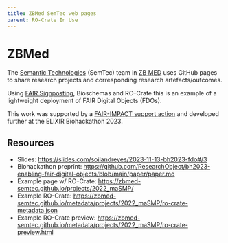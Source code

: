 ```yaml
---
title: ZBMed SemTec web pages
parent: RO-Crate In Use
---
```

<!--
   Copyright 2019-2024 RO-Crate contributors
   <https://github.com/ResearchObject/ro-crate/graphs/contributors>

   Licensed under the Apache License, Version 2.0 (the "License");
   you may not use this file except in compliance with the License.
   You may obtain a copy of the License at

       http://www.apache.org/licenses/LICENSE-2.0

   Unless required by applicable law or agreed to in writing, software
   distributed under the License is distributed on an "AS IS" BASIS,
   WITHOUT WARRANTIES OR CONDITIONS OF ANY KIND, either express or implied.
   See the License for the specific language governing permissions and
   limitations under the License.
-->

# ZBMed

The [Semantic Technologies](https://zbmed-semtec.github.io/) (SemTec) team in [ZB MED](https://www.zbmed.de/en/) uses GitHub pages to share research projects and corresponding research artefacts/outcomes.

Using [FAIR Signposting](https://signposting.org/FAIR/), Bioschemas and RO-Crate this is an example of a lightweight deployment of FAIR Digital Objects (FDOs). 

This work was supported by a [FAIR-IMPACT support action](https://fair-impact.eu/1st-open-call-support-closed) and developed further at the ELIXIR Biohackathon 2023.


## Resources

* Slides: <https://slides.com/soilandreyes/2023-11-13-bh2023-fdo#/3>
* Biohackathon preprint: <https://github.com/ResearchObject/bh2023-enabling-fair-digital-objects/blob/main/paper/paper.md>
* Example page w/ RO-Crate: <https://zbmed-semtec.github.io/projects/2022_maSMP/>
* Example RO-Crate: <https://zbmed-semtec.github.io/metadata/projects/2022_maSMP/ro-crate-metadata.json>
* Example RO-Crate preview: <https://zbmed-semtec.github.io/metadata/projects/2022_maSMP/ro-crate-preview.html>

<!--
[![zbmed logo](../assets/img/zbmed.svg)](https://zbmed.org/)

[zbmed](https://reliance.rohub.org/) (EXAMPLE-ACRONYM), is a...

zbmed uses RO-Crate for ... as ....

zbmed works with Project X, .....

![zbmed screenshot with RO-Crate(../assets/img/zbmed-screenshot.png)


## RO-Crate in zbmed

(Show practically how RO-Crate is used, link to profile of RO-Crate, etc.)

The zbmed API supports [RO-Crate export](http://zbmed.org/docs/ro-crate) as...

zbmed also plans to do...

zbmed:
```
curl -H "Accept: application/ld+json" https://zbmed.com/ro-crate/a72f314d

{
  "@context": { … },
  "@graph": [
   …
    {
      "@id": "./",
      "hasPart": […],
      "@type": "Dataset",
    }
   …
}
```


## Resources

* [zbmed Homepage](https://zbmed.org/)
* [zbmed documentation](https://zbmed.org/docs/)
* [RO-Crate profile for zbmed](https://zbmed.org/crate-profile)
* [zbmed Tutorials](https://zbmed.org/docs/tutorial)
* [zbmed presentation](http://zbmed.org/)

## Publications

Alice Land, Bob Bunny (2020):  
**zbmed and RO-Crate**.  
_zbmed Journal_ **0**(1)
<https://doi.org/10.1234/zbmed>  
[[preprint](http://zbmed.com/preprint.pdf)]

-->
